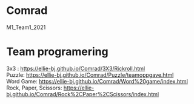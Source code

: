 # Comrad
M1_Team1_2021

<h1> Team programering </h1>

<div>

3x3 :  https://ellie-bj.github.io/Comrad/3X3/Rickroll.html
<br>
Puzzle: https://ellie-bj.github.io/Comrad/Puzzle/teamoppgave.html
<br>
Word Game: https://ellie-bj.github.io/Comrad/Word%20game/index.html
<br>
Rock, Paper, Scissors: https://ellie-bj.github.io/Comrad/Rock%2CPaper%2CScissors/index.html
</div>
